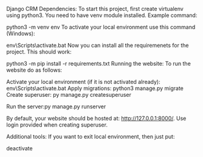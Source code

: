 Django CRM
Dependencies:
To start this project, first create virtualenv using python3. You need to have venv module installed. Example command:

python3 -m venv env
To activate your local environment use this command (Windows):

env\Scripts\activate.bat
Now you can install all the requiremenets for the project. This should work:

python3 -m pip install -r requirements.txt
Running the website:
To run the website do as follows:

Activate your local environment (if it is not activated already):
env\Scripts\activate.bat
Apply migrations:
python3 manage.py migrate
Create superuser: py manage.py createsuperuser

Run the server:py manage.py runserver

By default, your website should be hosted at: http://127.0.0.1:8000/.
Use login provided when creating superuser.

Additional tools:
If you want to exit local environment, then just put:

deactivate
